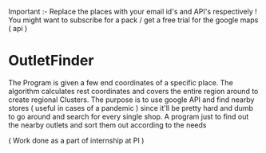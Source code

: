 Important :-  Replace the places with your email id's and API's respectively ! 
You might want to subscribe for a pack / get a free trial for the google maps ( api ) 

# OutletFinder

The Program is given a few end coordinates of a specific place. 
The algorithm calculates rest coordinates and covers the entire region around to create regional Clusters. 
The purpose is to use google API and find nearby stores ( useful in cases of a pandemic ) since it'll be pretty hard and dumb to go around and search for every single shop. 
A program just to find out the nearby outlets and sort them out according to the needs

( Work done as a part of internship at PI ) 
